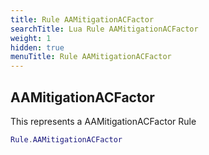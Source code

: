 ```yaml
---
title: Rule AAMitigationACFactor
searchTitle: Lua Rule AAMitigationACFactor
weight: 1
hidden: true
menuTitle: Rule AAMitigationACFactor
---
```

## AAMitigationACFactor

This represents a AAMitigationACFactor Rule
```lua
Rule.AAMitigationACFactor
```